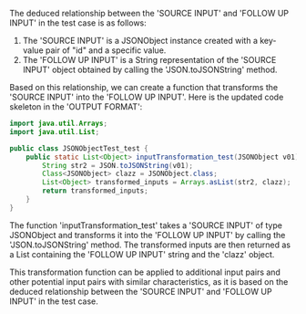 The deduced relationship between the 'SOURCE INPUT' and 'FOLLOW UP INPUT' in the test case is as follows:

1. The 'SOURCE INPUT' is a JSONObject instance created with a key-value pair of "id" and a specific value.
2. The 'FOLLOW UP INPUT' is a String representation of the 'SOURCE INPUT' object obtained by calling the 'JSON.toJSONString' method.

Based on this relationship, we can create a function that transforms the 'SOURCE INPUT' into the 'FOLLOW UP INPUT'. Here is the updated code skeleton in the 'OUTPUT FORMAT':

```java
import java.util.Arrays;
import java.util.List;

public class JSONObjectTest_test {
    public static List<Object> inputTransformation_test(JSONObject v01) {
        String str2 = JSON.toJSONString(v01);
        Class<JSONObject> clazz = JSONObject.class;
        List<Object> transformed_inputs = Arrays.asList(str2, clazz);
        return transformed_inputs;
    }
}
```

The function 'inputTransformation_test' takes a 'SOURCE INPUT' of type JSONObject and transforms it into the 'FOLLOW UP INPUT' by calling the 'JSON.toJSONString' method. The transformed inputs are then returned as a List<Object> containing the 'FOLLOW UP INPUT' string and the 'clazz' object.

This transformation function can be applied to additional input pairs and other potential input pairs with similar characteristics, as it is based on the deduced relationship between the 'SOURCE INPUT' and 'FOLLOW UP INPUT' in the test case.